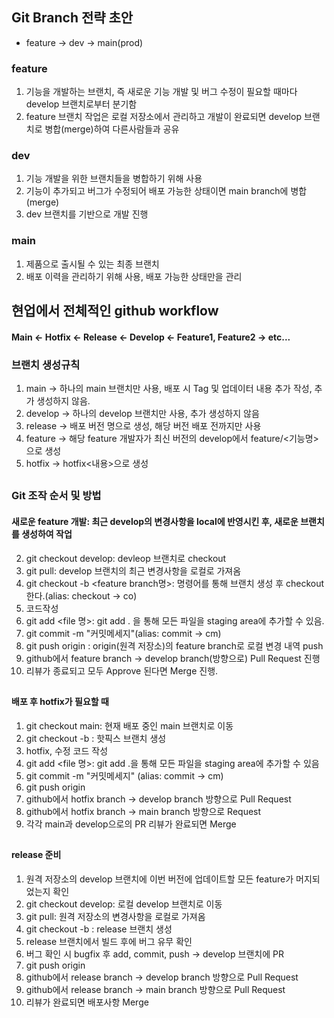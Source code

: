 ## Git Branch 전략 초안
- feature -> dev -> main(prod)


### feature
1. 기능을 개발하는 브랜치, 즉 새로운 기능 개발 및 버그 수정이 필요할 때마다 develop 브랜치로부터 분기함
2. feature 브랜치 작업은 로컬 저장소에서 관리하고 개발이 완료되면 develop 브랜치로 병합(merge)하여 다른사람들과 공유



### dev
1. 기능 개발을 위한 브랜치들을 병합하기 위해 사용
2. 기능이 추가되고 버그가 수정되어 배포 가능한 상태이면 main branch에 병합(merge)
3. dev 브랜치를 기반으로 개발 진행



### main
1. 제품으로 출시될 수 있는 최종 브랜치
2. 배포 이력을 관리하기 위해 사용, 배포 가능한 상태만을 관리



##



## 현업에서 전체적인 github workflow
#### Main <- Hotfix <- Release <- Develop <- Feature1, Feature2 -> etc...



### 브랜치 생성규칙
1. main -> 하나의 main 브랜치만 사용, 배포 시 Tag 및 업데이터 내용 추가 작성, 추가 생성하지 않음.
2. develop -> 하나의 develop 브랜치만 사용, 추가 생성하지 않음
3. release -> 배포 버전 명으로 생성, 해당 버전 배포 전까지만 사용
4. feature -> 해당 feature 개발자가 최신 버전의 develop에서 feature/<기능명>으로 생성
5. hotfix -> hotfix<내용>으로 생성

##

### Git 조작 순서 및 방법
#### 새로운 feature 개발: 최근 develop의 변경사항을 local에 반영시킨 후, 새로운 브랜치를 생성하여 작업
2. git checkout develop: devleop 브랜치로 checkout
3. git pull: develop 브랜치의 최근 변경사항을 로컬로 가져옴
4. git checkout -b <feature branch명>: 명령어를 통해 브랜치 생성 후 checkout한다.(alias: checkout -> co)
5. 코드작성
6. git add <file 명>: git add . 을 통해 모든 파일을 staging area에 추가할 수 있음.
7. git commit -m "커밋메세지"(alias: commit -> cm)
8. git push origin <feature branch>: origin(원격 저장소)의 feature branch로 로컬 변경 내역 push
9. github에서 feature branch -> develop branch(방향으로) Pull Request 진행
10. 리뷰가 종료되고 모두 Approve 된다면 Merge 진행.


##


#### 배포 후 hotfix가 필요할 때
1. git checkout main: 현재 배포 중인 main 브랜치로 이동
2. git checkout -b <hotfix branch>: 핫픽스 브랜치 생성
3. hotfix, 수정 코드 작성
4. git add <file 명>: git add .을 통해 모든 파일을 staging area에 추가할 수 있음
5. git commit -m "커밋메세지" (alias: commit -> cm)
6. git push origin <hotfix branch>
7. github에서 hotfix branch -> develop branch 방향으로 Pull Request
8. github에서 hotfix branch -> main branch 방향으로 Request
9. 각각 main과 develop으로의 PR 리뷰가 완료되면 Merge


##


#### release 준비
1. 원격 저장소의 develop 브랜치에 이번 버전에 업데이트할 모든 feature가 머지되었는지 확인
2. git checkout develop: 로컬 develop 브랜치로 이동
3. git pull: 원격 저장소의 변경사항을 로컬로 가져옴
4. git checkout -b <release branch>: release 브랜치 생성
5. release 브랜치에서 빌드 후에 버그 유무 확인
6. 버그 확인 시 bugfix 후 add, commit, push -> develop 브랜치에 PR
7. git push origin <release branch>
8. github에서 release branch -> develop branch 방향으로 Pull Request
9. github에서 release branch -> main branch 방향으로 Pull Request
10. 리뷰가 완료되면 배포사항 Merge
